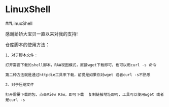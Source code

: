# LinuxShell


##LinuxShell






感谢娇娇大宝贝一直以来对我的支持!




仓库脚本的使用方法：
```
1、对于脚本文件：

打开需要下载的shell脚本，RAW视图模式，直接wget下载即可，也可以用curl -s 命令  

第二种方法就是通过httpdie工具来下载，前提是如果你对wget 或者curl -s不熟悉

2、对于压缩文件

打开需要下载的包，点击View Raw，即可下载  复制链接地址即可，工具可以使用wget 或者是curl -s
```

